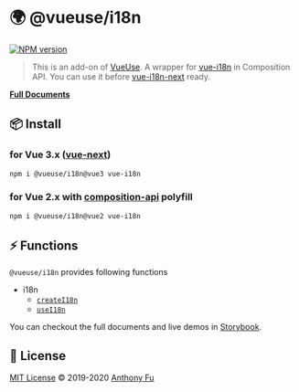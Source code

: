 # 🌍 @vueuse/i18n

[![NPM version](https://img.shields.io/npm/v/@vueuse/i18n?color=a1b858)](https://www.npmjs.com/package/@vueuse/i18n)

> This is an add-on of [VueUse](https://github.com/antfu). A wrapper for [vue-i18n](https://github.com/kazupon/vue-i18n) in Composition API. You can use it before [vue-i18n-next](https://github.com/intlify/vue-i18n-next) ready.

[**Full Documents**](https://vueuse.js.org/)

## 📦 Install

### for Vue 3.x ([vue-next](https://github.com/vuejs/vue-next))

```bash
npm i @vueuse/i18n@vue3 vue-i18n 
```

### for Vue 2.x with [composition-api](https://github.com/vuejs/composition-api) polyfill

```bash
npm i @vueuse/i18n@vue2 vue-i18n
```

## ⚡ Functions

`@vueuse/i18n` provides following functions

<!--GENEARTED LIST, DO NOT MODIFY MANUALLY-->
<!--FUNCTIONS_LIST_STARTS-->

- i18n
  - [`createI18n`](https://vueuse.js.org/?path=/story/add-ons-i18n--createi18n)
  - [`useI18n`](https://vueuse.js.org/?path=/story/add-ons-i18n--usei18n)

<!--FUNCTIONS_LIST_ENDS-->

You can checkout the full documents and live demos in [Storybook](https://vueuse.js.org/).


## 📄 License

[MIT License](https://github.com/antfu/vueuse/blob/master/LICENSE) © 2019-2020 [Anthony Fu](https://github.com/antfu)
